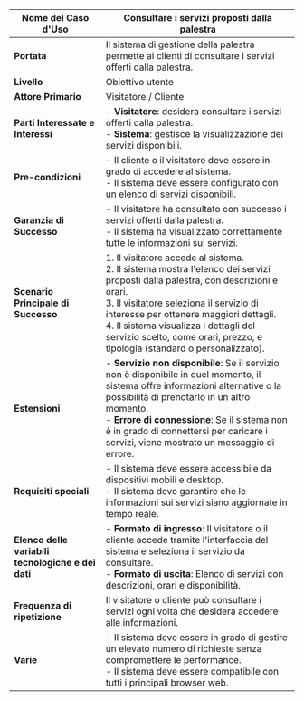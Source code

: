
| **Nome del Caso d'Uso**              | Consultare i servizi proposti dalla palestra                                 |
|--------------------------------------|----------------------------------------------------|
| **Portata**                          | Il sistema di gestione della palestra permette ai clienti di consultare i servizi offerti dalla palestra. |
| **Livello**                          | Obiettivo utente                                   |
| **Attore Primario**                  | Visitatore / Cliente                                            |
| **Parti Interessate e Interessi**    | - **Visitatore**: desidera consultare i servizi offerti dalla palestra.<br> - **Sistema**: gestisce la visualizzazione dei servizi disponibili. |
| **Pre-condizioni**                   | - Il cliente o il visitatore deve essere in grado di accedere al sistema.<br> - Il sistema deve essere configurato con un elenco di servizi disponibili. |
| **Garanzia di Successo**             | - Il visitatore ha consultato con successo i servizi offerti dalla palestra.<br> - Il sistema ha visualizzato correttamente tutte le informazioni sui servizi. |
| **Scenario Principale di Successo**  | 1. Il visitatore accede al sistema.<br> 2. Il sistema mostra l'elenco dei servizi proposti dalla palestra, con descrizioni e orari.<br> 3. Il visitatore seleziona il servizio di interesse per ottenere maggiori dettagli.<br> 4. Il sistema visualizza i dettagli del servizio scelto, come orari, prezzo, e tipologia (standard o personalizzato). |
| **Estensioni**                       | - **Servizio non disponibile**: Se il servizio non è disponibile in quel momento, il sistema offre informazioni alternative o la possibilità di prenotarlo in un altro momento.<br> - **Errore di connessione**: Se il sistema non è in grado di connettersi per caricare i servizi, viene mostrato un messaggio di errore. |
| **Requisiti speciali**               | - Il sistema deve essere accessibile da dispositivi mobili e desktop.<br> - Il sistema deve garantire che le informazioni sui servizi siano aggiornate in tempo reale. |
| **Elenco delle variabili tecnologiche e dei dati** | - **Formato di ingresso**: Il visitatore o il cliente accede tramite l'interfaccia del sistema e seleziona il servizio da consultare.<br> - **Formato di uscita**: Elenco di servizi con descrizioni, orari e disponibilità. |
| **Frequenza di ripetizione**         | Il visitatore o cliente può consultare i servizi ogni volta che desidera accedere alle informazioni. |
| **Varie**                            | - Il sistema deve essere in grado di gestire un elevato numero di richieste senza compromettere le performance.<br> - Il sistema deve essere compatibile con tutti i principali browser web. |

